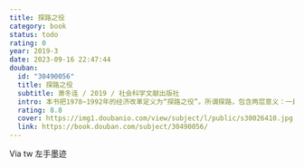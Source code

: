 ```yaml
---
title: 探路之役
category: book
status: todo
rating: 0
year: 2019-3
date: 2023-09-16 22:47:44
douban:
  id: "30490056"
  title: 探路之役
  subtitle: 萧冬连 / 2019 / 社会科学文献出版社
  intro: 本书把1978~1992年的经济改革定义为“探路之役”。所谓探路，包含两层意义：一是对改革目标的探索，一是对改革路径的探索。从国际经验看，社会主义国家从计划经济向市场经济成功转轨，是一个小概率事件。中国改革何以能够突破种种约束，成功地越过市场化的临界点，而且保持了经济高增长？本书作者通过对历史进程的细致梳理，作出了自己的解释。
  rating: 8.8
  cover: https://img1.doubanio.com/view/subject/l/public/s30026410.jpg
  link: https://book.douban.com/subject/30490056/
---
```


Via tw 左手墨迹
